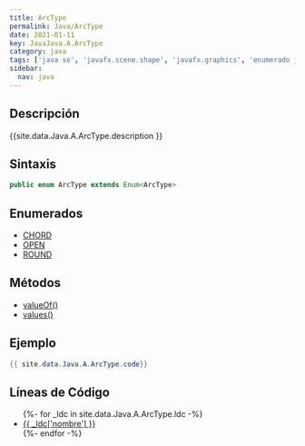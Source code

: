 ```yaml
---
title: ArcType
permalink: Java/ArcType
date: 2021-01-11
key: JavaJava.A.ArcType
category: java
tags: ['java se', 'javafx.scene.shape', 'javafx.graphics', 'enumerado java', 'JavaFX 2.0']
sidebar: 
  nav: java
---
```


## Descripción
{{site.data.Java.A.ArcType.description }}

## Sintaxis
~~~java
public enum ArcType extends Enum<ArcType>
~~~

## Enumerados
* [CHORD](/Java/ArcType/CHORD)
* [OPEN](/Java/ArcType/OPEN)
* [ROUND](/Java/ArcType/ROUND)

## Métodos
* [valueOf()](/Java/ArcType/valueOf)
* [values()](/Java/ArcType/values)

## Ejemplo
~~~java
{{ site.data.Java.A.ArcType.code}}
~~~

## Líneas de Código
<ul>
{%- for _ldc in site.data.Java.A.ArcType.ldc -%}
   <li>
       <a href="{{_ldc['url'] }}">{{ _ldc['nombre'] }}</a>
   </li>
{%- endfor -%}
</ul>
